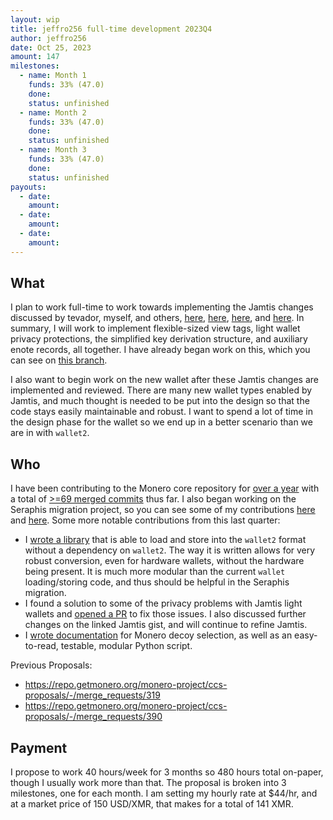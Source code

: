 ```yaml
---
layout: wip
title: jeffro256 full-time development 2023Q4
author: jeffro256
date: Oct 25, 2023
amount: 147
milestones:
  - name: Month 1
    funds: 33% (47.0)
    done:
    status: unfinished
  - name: Month 2
    funds: 33% (47.0)
    done:
    status: unfinished
  - name: Month 3
    funds: 33% (47.0)
    done:
    status: unfinished
payouts:
  - date:
    amount:
  - date:
    amount:
  - date:
    amount:
---
```


## What

I plan to work full-time to work towards implementing the Jamtis changes discussed by tevador, myself, and others, [here](https://gist.github.com/tevador/50160d160d24cfc6c52ae02eb3d17024?permalink_comment_id=4665372#gistcomment-4665372), [here](https://gist.github.com/tevador/50160d160d24cfc6c52ae02eb3d17024?permalink_comment_id=4692457#gistcomment-4692457), [here](https://gist.github.com/tevador/50160d160d24cfc6c52ae02eb3d17024?permalink_comment_id=4706509#gistcomment-4706509), and [here](https://gist.github.com/tevador/50160d160d24cfc6c52ae02eb3d17024?permalink_comment_id=4708912#gistcomment-4708912). In summary, I will work to implement flexible-sized view tags, light wallet privacy protections, the simplified key derivation structure, and auxiliary enote records, all together. I have already began work on this, which you can see on [this branch](https://github.com/jeffro256/monero/tree/jamtis_lw_take_2).

I also want to begin work on the new wallet after these Jamtis changes are implemented and reviewed. There are many new wallet types enabled by Jamtis, and much thought is needed to be put into the design so that the code stays easily maintainable and robust. I want to spend a lot of time in the design phase for the wallet so we end up in a better scenario than we are in with `wallet2`. 

## Who

I have been contributing to the Monero core repository for [over a year](https://github.com/monero-project/monero/pulls?page=2&q=is%3Apr+author%3Ajeffro256) with a total of [>=69 merged commits](https://github.com/monero-project/monero/graphs/contributors?from=2022-01-25&to=2023-05-30&type=c) thus far. I also began working on the Seraphis migration project, so you can see some of my contributions [here](https://github.com/seraphis-migration/monero/pulls?q=is%3Apr+author%3Ajeffro256) and [here](https://github.com/UkoeHB/monero/pulls?q=is%3Apr+author%3Ajeffro256). Some more notable contributions from this last quarter:

- I [wrote a library](https://github.com/seraphis-migration/monero/pull/4) that is able to load and store into the `wallet2` format without a dependency on `wallet2`. The way it is written allows for very robust conversion, even for hardware wallets, without the hardware being present. It is much more modular than the current `wallet` loading/storing code, and thus should be helpful in the Seraphis migration.
- I found a solution to some of the privacy problems with Jamtis light wallets and [opened a PR](https://github.com/UkoeHB/monero/pull/15) to fix those issues. I also discussed further changes on the linked Jamtis gist, and will continue to refine Jamtis.
- I [wrote documentation](https://github.com/monero-project/monero/pull/9024) for Monero decoy selection, as well as an easy-to-read, testable, modular Python script.

Previous Proposals:
- https://repo.getmonero.org/monero-project/ccs-proposals/-/merge_requests/319
- https://repo.getmonero.org/monero-project/ccs-proposals/-/merge_requests/390

## Payment

I propose to work 40 hours/week for 3 months so 480 hours total on-paper, though I usually work more than that. The proposal is broken into 3 milestones, one for each month. I am setting my hourly rate at $44/hr, and at a market price of 150 USD/XMR, that makes for a total of 141 XMR.
